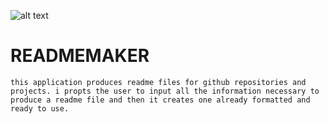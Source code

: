 ![alt text](https://avatars0.githubusercontent.com/u/60993964?v=4)
# READMEMAKER
```this application produces readme files for github repositories and projects. i propts the user to input all the information necessary to produce a readme file and then it creates one already formatted and ready to use.```